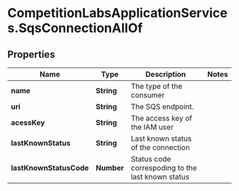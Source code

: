 # CompetitionLabsApplicationServices.SqsConnectionAllOf

## Properties

Name | Type | Description | Notes
------------ | ------------- | ------------- | -------------
**name** | **String** | The type of the consumer | 
**uri** | **String** | The SQS endpoint. | 
**acessKey** | **String** | The access key of the IAM user | 
**lastKnownStatus** | **String** | Last known status of the connection | 
**lastKnownStatusCode** | **Number** | Status code correspoding to the last known status | 


